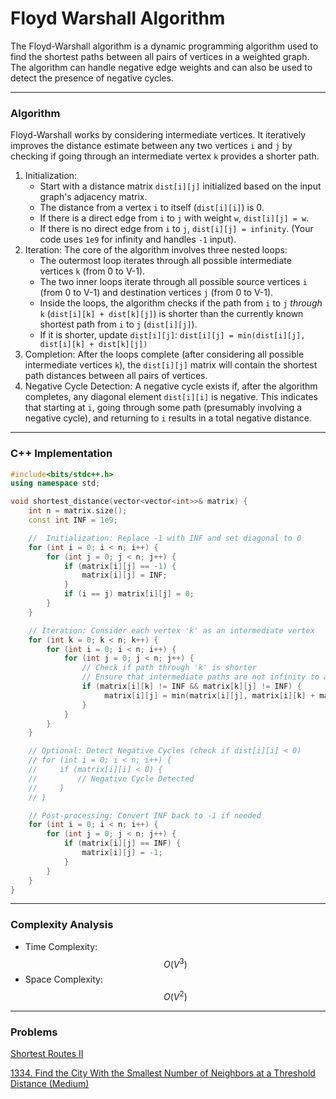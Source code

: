 # Floyd Warshall Algorithm

The Floyd-Warshall algorithm is a dynamic programming algorithm used to find the shortest paths between all pairs of vertices in a weighted graph. The algorithm can handle negative edge weights and can also be used to detect the presence of negative cycles.

***

### Algorithm

Floyd-Warshall works by considering intermediate vertices. It iteratively improves the distance estimate between any two vertices `i` and `j` by checking if going through an intermediate vertex `k` provides a shorter path.

1. Initialization:
   * Start with a distance matrix `dist[i][j]` initialized based on the input graph's adjacency matrix.
   * The distance from a vertex `i` to itself (`dist[i][i]`) is 0.
   * If there is a direct edge from `i` to `j` with weight `w`, `dist[i][j] = w`.
   * If there is no direct edge from `i` to `j`, `dist[i][j] = infinity`. (Your code uses `1e9` for infinity and handles `-1` input).
2. Iteration: The core of the algorithm involves three nested loops:
   * The outermost loop iterates through all possible intermediate vertices `k` (from 0 to V-1).
   * The two inner loops iterate through all possible source vertices `i` (from 0 to V-1) and destination vertices `j` (from 0 to V-1).
   * Inside the loops, the algorithm checks if the path from `i` to `j` _through_ `k` (`dist[i][k] + dist[k][j]`) is shorter than the currently known shortest path from `i` to `j` (`dist[i][j]`).
   * If it is shorter, update `dist[i][j]`: `dist[i][j] = min(dist[i][j], dist[i][k] + dist[k][j])`
3. Completion: After the loops complete (after considering all possible intermediate vertices `k`), the `dist[i][j]` matrix will contain the shortest path distances between all pairs of vertices.
4. Negative Cycle Detection: A negative cycle exists if, after the algorithm completes, any diagonal element `dist[i][i]` is negative. This indicates that starting at `i`, going through some path (presumably involving a negative cycle), and returning to `i` results in a total negative distance.

***

### C++ Implementation

```cpp
#include<bits/stdc++.h>
using namespace std;

void shortest_distance(vector<vector<int>>& matrix) {
    int n = matrix.size();
    const int INF = 1e9;

    //  Initialization: Replace -1 with INF and set diagonal to 0
    for (int i = 0; i < n; i++) {
        for (int j = 0; j < n; j++) {
            if (matrix[i][j] == -1) {
                matrix[i][j] = INF;
            }
            if (i == j) matrix[i][j] = 0;
        }
    }

    // Iteration: Consider each vertex 'k' as an intermediate vertex
    for (int k = 0; k < n; k++) {
        for (int i = 0; i < n; i++) {
            for (int j = 0; j < n; j++) {
                // Check if path through 'k' is shorter
                // Ensure that intermediate paths are not infinity to avoid overflow
                if (matrix[i][k] != INF && matrix[k][j] != INF) {
                     matrix[i][j] = min(matrix[i][j], matrix[i][k] + matrix[k][j]);
                }
            }
        }
    }

    // Optional: Detect Negative Cycles (check if dist[i][i] < 0)
    // for (int i = 0; i < n; i++) {
    //     if (matrix[i][i] < 0) {
    //         // Negative Cycle Detected
    //     }
    // }

    // Post-processing: Convert INF back to -1 if needed
    for (int i = 0; i < n; i++) {
        for (int j = 0; j < n; j++) {
            if (matrix[i][j] == INF) {
                matrix[i][j] = -1;
            }
        }
    }
}
```

***

### Complexity Analysis

* Time Complexity: $$O(V^3)$$
* Space Complexity: $$O(V^2)$$

***

### Problems

[Shortest Routes II](https://cses.fi/problemset/task/1672)

[1334. Find the City With the Smallest Number of Neighbors at a Threshold Distance (Medium)](https://leetcode.com/problems/find-the-city-with-the-smallest-number-of-neighbors-at-a-threshold-distance/description/)
